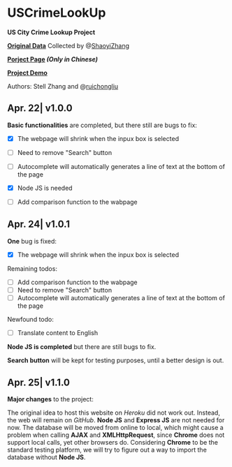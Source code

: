 # USCrimeLookUp
**US City Crime Lookup Project**

**[Original Data](https://ucr.fbi.gov/crime-in-the-u.s/2015/crime-in-the-u.s.-2015/tables/table-8/table_8_offenses_known_to_law_enforcement_by_state_by_city_2015.xls/view)** Collected by @[ShaoyiZhang](https://github.com/ShaoyiZhang)

**[Porject Page](http://www.minkoder.com/crimerateproj) _(Only in Chinese)_**

**[Project Demo](http://rliu.me/UsCrimeLookUp/)**

Authors: Stell Zhang and @[ruichongliu](https://github.com/ruichongliu) 


## Apr. 22| v1.0.0
**Basic functionalities** are completed, but there still are bugs to fix:
 - [x] The webpage will shrink when the inpux box is selected
 - [ ] Need to remove "Search" button
 - [ ] Autocomplete will automatically generates a line of text at the bottom of the page
 - [x] Node JS is needed
 - [ ] Add comparison function to the wabpage


## Apr. 24| v1.0.1
**One** bug is fixed:
 - [x] The webpage will shrink when the inpux box is selected
 
Remaining todos:
 - [ ] Add comparison function to the wabpage
 - [ ] Need to remove "Search" button
 - [ ] Autocomplete will automatically generates a line of text at the bottom of the page
 
Newfound todo:
 - [ ] Translate content to English

**Node JS is completed** but there are still bugs to fix. 

**Search button** will be kept for testing purposes, until a better design is out.


## Apr. 25| v1.1.0
**Major changes** to the project:

The original idea to host this website on _Heroku_ did not work out. Instead, the web will remain on _GitHub_. **Node JS** and **Express JS** are not needed for now. The database will be moved from online to local, which might cause a problem when calling **AJAX** and **XMLHttpRequest**, since **Chrome** does not support local calls, yet other browsers do. Considering **Chrome** to be the standard testing platform, we will try to figure out a way to import the database without **Node JS**.
